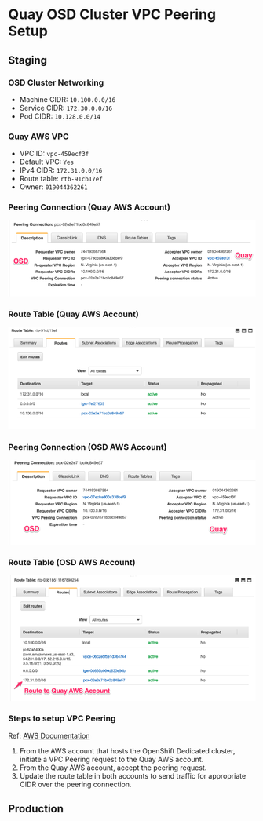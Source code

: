# Quay OSD Cluster VPC Peering Setup

## Staging

### OSD Cluster Networking

- Machine CIDR: `10.100.0.0/16`
- Service CIDR: `172.30.0.0/16`
- Pod CIDR: `10.128.0.0/14`

### Quay AWS VPC

- VPC ID: `vpc-459ecf3f`
- Default VPC: `Yes`
- IPv4 CIDR: `172.31.0.0/16`
- Route table: `rtb-91cb17ef`
- Owner: `019044362261`

### Peering Connection (Quay AWS Account)

![](images/pcx-02e2e71bc0c849e57.png)

### Route Table (Quay AWS Account)

![](images/route-table.png)

### Peering Connection (OSD AWS Account)

![](images/pcx-02e2e71bc0c849e57-osd.png)

### Route Table (OSD AWS Account)

![](images/rtb-05b1b511167898254.png)

### Steps to setup VPC Peering

Ref: [AWS Documentation](https://docs.aws.amazon.com/vpc/latest/peering/working-with-vpc-peering.html)

1. From the AWS account that hosts the OpenShift Dedicated cluster, initiate a VPC Peering request to the Quay AWS account.
2. From the Quay AWS account, accept the peering request.
3. Update the route table in both accounts to send traffic for appropriate CIDR over the peering connection.

## Production

